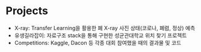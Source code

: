 # Projects
- X-ray: Transfer Learning을 활용한 폐 X-ray 사진 상태(코로나, 폐렴, 정상) 예측
- 유생길라잡이: 자료구조 stack을 통해 구현한 성균관대학교 위치 찾기 프로젝트
- Competitions: Kaggle, Dacon 등 각종 대회 참여했을 때의 결과물 및 코드
